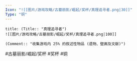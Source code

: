 ```yaml
---
Icon: "![[图片/游戏攻略/古墓丽影/崛起/奖杯/真理追寻者.png|30]]"
Type: "铜"
---
```

```ad-common-bronze-trophy
title: (Title:: "真理追寻者")
![[图片/游戏攻略/古墓丽影/崛起/奖杯/真理追寻者.png|100]]

(Comment:: "收集游戏内 25% 的叙述性物品 (遗物、壁画及文献)")
```

#古墓丽影/崛起/奖杯 #奖杯 #铜
